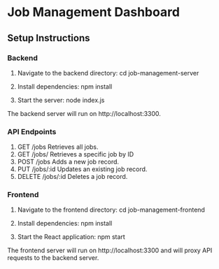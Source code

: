# Job Management Dashboard

## Setup Instructions

### Backend

1. Navigate to the backend directory:
   cd job-management-server

2. Install dependencies:
   npm install

3. Start the server:
   node index.js

The backend server will run on http://localhost:3300.

### API Endpoints

1. GET /jobs
   Retrieves all jobs.
2. GET /jobs/
   Retrieves a specific job by ID
3. POST /jobs
   Adds a new job record.
4. PUT /jobs/:id
   Updates an existing job record.
5. DELETE /jobs/:id
   Deletes a job record.

### Frontend

1. Navigate to the frontend directory:
   cd job-management-frontend

2. Install dependencies:
   npm install

3. Start the React application:
   npm start

The frontend server will run on http://localhost:3300 and will proxy API requests to the backend server.
